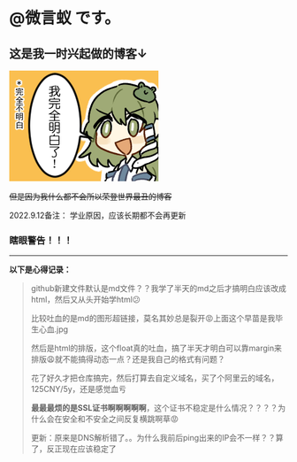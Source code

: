 # @微言蚁 です。

## 这是我一时兴起做的博客↓ 
 [![不要裂开](images/完全明白の早苗.png)](http://reclusant.top)

~~但是因为我什么都不会所以荣登世界最丑的博客~~

2022.9.12备注：
学业原因，应该长期都不会再更新

### 瞎眼警告！！！

---------------------------------------------------

**以下是心得记录：**

>github新建文件默认是md文件？？我学了半天的md之后才搞明白应该改成html，然后又从头开始学html:confused:
>
>比较吐血的是md的图形超链接，莫名其妙总是裂开:rage:上面这个早苗是我毕生心血.jpg
>
>然后是html的排版，这个float真的吐血，搞了半天才明白可以靠margin来排版:weary:就不能搞得动态一点？还是我自己的格式有问题？
>
>花了好久才把仓库搞完，然后打算去自定义域名，买了个阿里云的域名，125CNY/5y，还是感觉血亏
>
>**最最最烦的是SSL证书啊啊啊啊啊**，这个证书不稳定是什么情况？？？？为什么会在安全和不安全之间反复横跳啊草:rage:
>
>更新：原来是DNS解析错了。。为什么我前后ping出来的IP会不一样？？算了，反正现在应该稳定了








